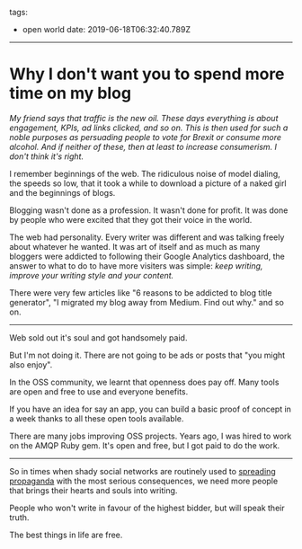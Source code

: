 tags:
  - open world
date: 2019-06-18T06:32:40.789Z

---

# Why I don't want you to spend more time on my blog

_My friend says that traffic is the new oil. These days everything is about engagement, KPIs, ad links clicked, and so on. This is then used for such a noble purposes as persuading people to vote for Brexit or consume more alcohol. And if neither of these, then at least to increase consumerism. I don't think it's right._

I remember beginnings of the web. The ridiculous noise of model dialing, the speeds so low, that it took a while to download a picture of a naked girl and the beginnings of blogs.

Blogging wasn't done as a profession. It wasn't done for profit. It was done by people who were excited that they got their voice in the world.

The web had personality. Every writer was different and was talking freely about whatever he wanted. It was art of itself and as much as many bloggers were addicted to following their Google Analytics dashboard, the answer to what to do to have more visiters was simple: _keep writing, improve your writing style and your content._

There were very few articles like "6 reasons to be addicted to blog title generator", "I migrated my blog away from Medium. Find out why." and so on.

---

Web sold out it's soul and got handsomely paid.

But I'm not doing it. There are not going to be ads or posts that "you might also enjoy".

In the OSS community, we learnt that openness does pay off. Many tools are open and free to use and everyone benefits.

If you have an idea for say an app, you can build a basic proof of concept in a week thanks to all these open tools available.

There are many jobs improving OSS projects. Years ago, I was hired to work on the AMQP Ruby gem. It's open and free, but I got paid to do the work.

---

So in times when shady social networks are routinely used to [spreading propaganda][TED on Brexit] with the most serious consequences, we need more people that brings their hearts and souls into writing.

People who won't write in favour of the highest bidder, but will speak their truth.

The best things in life are free.


[TED on Brexit]: https://www.ted.com/talks/carole_cadwalladr_facebook_s_role_in_brexit_and_the_threat_to_democracy